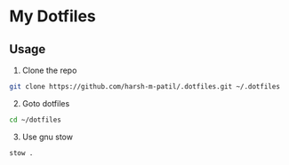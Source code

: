 # My Dotfiles

## Usage

1. Clone the repo

```bash
git clone https://github.com/harsh-m-patil/.dotfiles.git ~/.dotfiles
```

2. Goto dotfiles

```bash
cd ~/dotfiles
```

3. Use gnu stow

```bash
stow .
```
